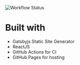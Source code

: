 ![Workflow Status](https://github.com/uxdxdev/uxdxdev.github.io/actions/workflows/deploy-github-pages.yml/badge.svg)

# Built with

- Gatsbyjs Static Site Generator
- ReactJS
- GitHub Actions for CI
- GitHub Pages for hosting
